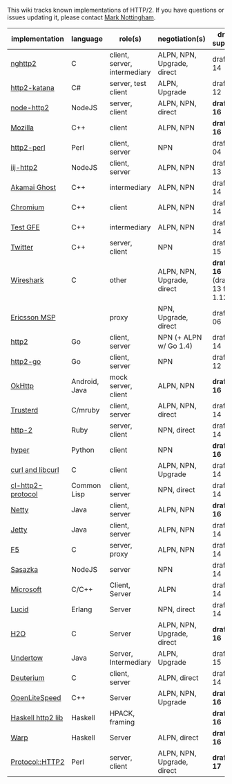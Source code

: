 This wiki tracks known implementations of HTTP/2. If you have questions or issues updating it, please contact [Mark Nottingham](mailto:mnot@mnot.net).

implementation | language | role(s) | negotiation(s) | draft support
--- | --- | --- | --- | ---
[nghttp2](https://nghttp2.org) | C | client, server, intermediary | ALPN, NPN, Upgrade, direct | draft-14
[http2-katana](https://github.com/MSOpenTech/http2-katana) | C# | server, test client | ALPN, Upgrade | draft-12
[node-http2](https://github.com/molnarg/node-http2) | NodeJS | server, client | ALPN, NPN, direct | **draft-16**
[Mozilla](https://wiki.mozilla.org/Networking/http2) | C++ | client | ALPN, NPN | **draft-16**
[http2-perl](https://github.com/sludin/http2-perl) | Perl | client, server | NPN | draft-04
[iij-http2](https://github.com/shigeki/interop-iij-http2) | NodeJS | client, server| ALPN, NPN | draft-13
[Akamai Ghost](Akamaighost) | C++ | intermediary | ALPN, NPN | draft-14
[Chromium](https://sites.google.com/a/chromium.org/dev/spdy/http2) | C++ | client | ALPN, NPN | draft-14
[Test GFE](testgfe) | C++ | intermediary | ALPN, NPN | draft-14
[Twitter](https://twitter.com/) | C++ | server, client | NPN | draft-15
[Wireshark](https://bugs.wireshark.org/bugzilla/show_bug.cgi?id=9042) | C | other | ALPN, NPN, Upgrade, direct | **draft-16** (draft-13 for 1.12)
[Ericsson MSP](EricssonMSP) | | proxy | NPN, Upgrade, direct | draft-06
[http2](https://github.com/bradfitz/http2) | Go | client, server | NPN (+ ALPN w/ Go 1.4)   | draft-14
[http2-go](https://github.com/Jxck/http2) | Go | client, server | NPN | draft-12
[OkHttp](https://github.com/square/okhttp) | Android, Java | mock server, client | ALPN, NPN | **draft-16**
[Trusterd](https://github.com/matsumoto-r/trusterd) | C/mruby | client, server | ALPN, NPN, direct | draft-14
[http-2](https://github.com/igrigorik/http-2) | Ruby | server, client | NPN, direct | draft-14
[hyper](https://github.com/lukasa/hyper) | Python | client | NPN | **draft-16**
[curl and libcurl](http://curl.haxx.se/) | C | client | ALPN, NPN, Upgrade | draft-14
[cl-http2-protocol](https://github.com/akamai/cl-http2-protocol) | Common Lisp | client, server | NPN, direct | draft-14
[Netty](http://netty.io/) | Java | client, server | ALPN, NPN | **draft-16**
[Jetty](http://git.eclipse.org/c/jetty/org.eclipse.jetty.project.git/tree/?h=master) | Java | client, server | ALPN, NPN | draft-14
[F5](F5)| C | server, proxy | ALPN, NPN | draft-14
[Sasazka](https://github.com/summerwind/sasazka) | NodeJS | server | NPN | draft-14
[Microsoft](https://github.com/http2/http2-spec/wiki/Microsoft-HTTP-2-Prototype) | C/C++ | Client, Server | ALPN | draft-14
[Lucid](https://github.com/tatsuhiro-t/lucid) | Erlang | Server | NPN, direct | draft-14
[H2O](https://github.com/kazuho/h2o) | C | Server | ALPN, NPN, Upgrade, direct | **draft-16**
[Undertow](https://http2.undertow.io) | Java | Server, Intermediary | ALPN, Upgrade | draft-15
[Deuterium](http://robbysimpson.com/deuterium) | C | client, server | ALPN, direct | draft-14
[OpenLiteSpeed](http://open.litespeedtech.com) | C++ | Server | ALPN, NPN, Upgrade | **draft-16**
[Haskell http2 lib](http://hackage.haskell.org/package/http2) | Haskell | HPACK, framing | | **draft-16**
[Warp](http://hackage.haskell.org/package/warp) | Haskell | Server | ALPN, direct | **draft-16**
[Protocol::HTTP2](https://github.com/vlet/p5-Protocol-HTTP2) | Perl | server, client | ALPN, NPN, Upgrade, direct | **draft-17**
